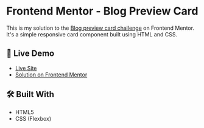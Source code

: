 # Frontend Mentor - Blog Preview Card

This is my solution to the [Blog preview card challenge](https://www.frontendmentor.io/challenges/blog-preview-card-ckPaj01IcS) on Frontend Mentor. It's a simple responsive card component built using HTML and CSS.

## 🚀 Live Demo

- [Live Site](https://your-live-site-url.com)
- [Solution on Frontend Mentor](https://your-solution-url.com)

## 🛠️ Built With

- HTML5
- CSS (Flexbox)
